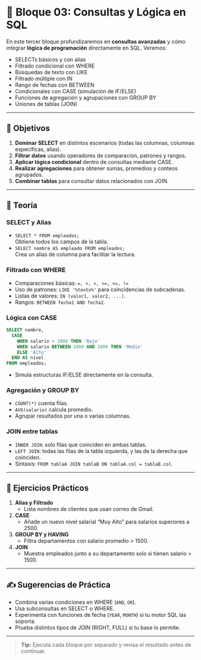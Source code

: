# 🧩 Bloque 03: Consultas y Lógica en SQL

En este tercer bloque profundizaremos en **consultas avanzadas** y cómo integrar **lógica de programación** directamente en SQL. Veremos:

- SELECTs básicos y con alias
- Filtrado condicional con WHERE
- Búsquedas de texto con LIKE
- Filtrado múltiple con IN
- Rango de fechas con BETWEEN
- Condicionales con CASE (simulación de IF/ELSE)
- Funciones de agregación y agrupaciones con GROUP BY
- Uniones de tablas (JOIN)

---

## 🎯 Objetivos

1. **Dominar SELECT** en distintos escenarios (todas las columnas, columnas específicas, alias).
2. **Filtrar datos** usando operadores de comparación, patrones y rangos.
3. **Aplicar lógica condicional** dentro de consultas mediante CASE.
4. **Realizar agregaciones** para obtener sumas, promedios y conteos agrupados.
5. **Combinar tablas** para consultar datos relacionados con JOIN.

---

## 📘 Teoría

### SELECT y Alias

- `SELECT * FROM empleados;`  
  Obtiene todos los campos de la tabla.
- `SELECT nombre AS empleado FROM empleados;`  
  Crea un alias de columna para facilitar la lectura.

### Filtrado con WHERE

- Comparaciones básicas: `=, >, <, >=, <=, !=`
- Uso de patrones: `LIKE '%texto%'` para coincidencias de subcadenas.
- Listas de valores: `IN (valor1, valor2, ...)`.
- Rangos: `BETWEEN fecha1 AND fecha2`.

### Lógica con CASE

```sql
SELECT nombre,
  CASE
    WHEN salario < 1000 THEN 'Bajo'
    WHEN salario BETWEEN 1000 AND 2000 THEN 'Medio'
    ELSE 'Alto'
  END AS nivel
FROM empleados;
```

- Simula estructuras IF/ELSE directamente en la consulta.

### Agregación y GROUP BY

- `COUNT(*)` cuenta filas.
- `AVG(salario)` calcula promedio.
- Agrupar resultados por una o varias columnas.

### JOIN entre tablas

- `INNER JOIN`: solo filas que coinciden en ambas tablas.
- `LEFT JOIN`: todas las filas de la tabla izquierda, y las de la derecha que coinciden.
- Sintaxis: `FROM tablaA JOIN tablaB ON tablaA.col = tablaB.col`.

---

## 🧪 Ejercicios Prácticos

1. **Alias y Filtrado**  
   - Lista nombres de clientes que usan correo de Gmail.
2. **CASE**  
   - Añade un nuevo nivel salarial “Muy Alto” para salarios superiores a 2500.
3. **GROUP BY y HAVING**  
   - Filtra departamentos con salario promedio > 1500.
4. **JOIN**  
   - Muestra empleados junto a su departamento solo si tienen salario > 1500.

---

## ✍️ Sugerencias de Práctica

- Combina varias condiciones en WHERE (`AND`, `OR`).
- Usa subconsultas en SELECT o WHERE.
- Experimenta con funciones de fecha (`YEAR`, `MONTH`) si tu motor SQL las soporta.
- Prueba distintos tipos de JOIN (RIGHT, FULL) si tu base lo permite.

---

> **Tip:** Ejecuta cada bloque por separado y revisa el resultado antes de continuar.
